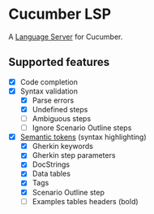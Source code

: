 # Cucumber LSP

A [Language Server](https://langserver.org/) for Cucumber.

## Supported features

- [x] Code completion
- [x] Syntax validation
  - [x] Parse errors
  - [x] Undefined steps
  - [ ] Ambiguous steps
  - [ ] Ignore Scenario Outline steps
- [x] [Semantic tokens](https://microsoft.github.io/language-server-protocol/specifications/specification-3-17/#textDocument_semanticTokens) (syntax highlighting)
  - [x] Gherkin keywords
  - [x] Gherkin step parameters
  - [x] DocStrings
  - [x] Data tables
  - [x] Tags
  - [x] Scenario Outline step <placeholders>
  - [ ] Examples tables headers (bold)
